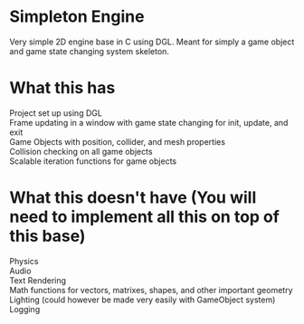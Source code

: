 # Simpleton Engine
Very simple 2D engine base in C using DGL. Meant for simply a game object and game state changing system skeleton.

# What this has
Project set up using DGL
<br>
Frame updating in a window with game state changing for init, update, and exit
<br>
Game Objects with position, collider, and mesh properties
<br>
Collision checking on all game objects
<br>
Scalable iteration functions for game objects
<br>

# What this doesn't have (You will need to implement all this on top of this base)
Physics
<br>
Audio
<br>
Text Rendering
<br>
Math functions for vectors, matrixes, shapes, and other important geometry
<br>
Lighting (could however be made very easily with GameObject system)
<br>
Logging
